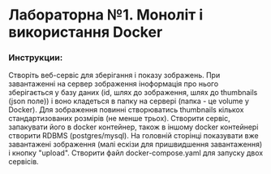 # Лабораторна №1. Моноліт і використання Docker

### Инструкции:
Cтворіть веб-сервіс для зберігання і показу зображень.
При завантаженні на сервер зображення іноформація про нього зберігається у базу даних (id, шлях до зображення, шлях до thumbnails (json поле)) і воно кладеться в папку на сервері (папка - це volume у Docker).
Для зображення повинні створюватись thumbnails кількох стандартизованих розмірів (не менше трьох).
Створити сервіс, запакувати його в docker контейнер, також в іншому docker контейнері створити RDBMS (postgres/mysql).
На головній сторінці показувати вже завантажені зображення (малі ескізи для пришвидшення завантаження) і кнопку "upload". Створити файл docker-compose.yaml для запуску двох сервісів.